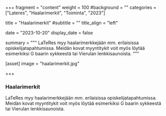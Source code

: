 +++
fragment = "content"
weight = 100
#background = ""
categories = ["Lateres", "Haalarimerkit", "Toiminta", "2023"]

title = "Haalarimerkit"
#subtitle = ""
title_align = "left"

date = "2023-10-20"
display_date = false

summary = """
LaTeRes myy haalarimerkkejään mm. erilaisissa opiskelijatapahtumissa. Meidän kovat myyntitykit voit myös löytää esimerkiksi G baarin sykkeestä tai Vierulan lenkkisaunoista.
"""

[asset]
image = "haalarimerkit.jpg"

+++

### Haalarimerkit

LaTeRes myy haalarimerkkejään mm. erilaisissa opiskelijatapahtumissa. Meidän kovat myyntitykit voit myös löytää esimerkiksi G baarin sykkeestä tai Vierulan lenkkisaunoista.
